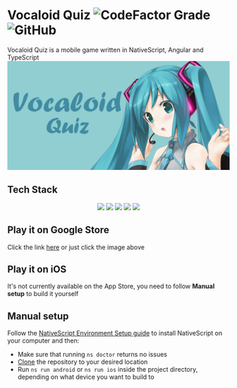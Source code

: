 # Vocaloid Quiz ![CodeFactor Grade](https://img.shields.io/codefactor/grade/github/ThePanToster/vocaloid-quiz?style=flat-square) ![GitHub](https://img.shields.io/github/license/ThePanToster/vocaloid-quiz?style=flat-square)

Vocaloid Quiz is a mobile game written in NativeScript, Angular and TypeScript
[![Banner](https://raw.githubusercontent.com/thepantoster/vocaloid-quiz/dev/src/images/banner.jpg)](https://play.google.com/store/apps/details?id=com.thepantoster.mikuquiz)

## Tech Stack

<div align="center"><img width="55" src="https://raw.githubusercontent.com/gilbarbara/logos/master/logos/nativescript.svg"/>   <img width="55" src="https://raw.githubusercontent.com/gilbarbara/logos/master/logos/angular-icon.svg"/>   <img width="55" src="https://raw.githubusercontent.com/gilbarbara/logos/master/logos/typescript-icon.svg"/>   <img width="55" src="https://raw.githubusercontent.com/gilbarbara/logos/master/logos/javascript.svg"/>   <img width="55" src="https://raw.githubusercontent.com/gilbarbara/logos/master/logos/css-3.svg"/></div>

## Play it on Google Store

Click the link [here](https://play.google.com/store/apps/details?id=com.thepantoster.mikuquiz) or just click the image above

## Play it on iOS

It's not currently available on the App Store, you need to follow **Manual setup** to build it yourself

## Manual setup

Follow the [NativeScript Environment Setup guide](https://docs.nativescript.org/environment-setup.html) to install NativeScript on your computer and then:
- Make sure that running `ns doctor` returns no issues
- [Clone](https://docs.github.com/en/repositories/creating-and-managing-repositories/cloning-a-repository) the repository to your desired location
- Run `ns run android` or `ns run ios` inside the project directory, depending on what device you want to build to
